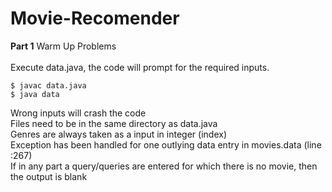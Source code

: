 # Movie-Recomender

<b>Part 1</b>  Warm Up Problems <br><br>
Execute data.java, the code will prompt for the required inputs.

```
$ javac data.java
$ java data
```

Wrong inputs will crash the code <br>
Files need to be in the same directory as data.java <br>
Genres are always taken as a input in integer (index) <br>
Exception has been handled for one outlying data entry in movies.data (line :267) <br>
If in any part a query/queries are entered for which there is no movie, then the output is blank <br> 
